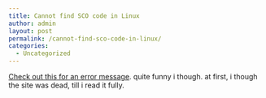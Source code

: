 ```yaml
---
title: Cannot find SCO code in Linux
author: admin
layout: post
permalink: /cannot-find-sco-code-in-linux/
categories:
  - Uncategorized
---
```

[Check out this for an error message][1]. quite funny i though. at first, i though the site was dead, till i read it fully.

 [1]: http://www.linuxstolescocode.com/